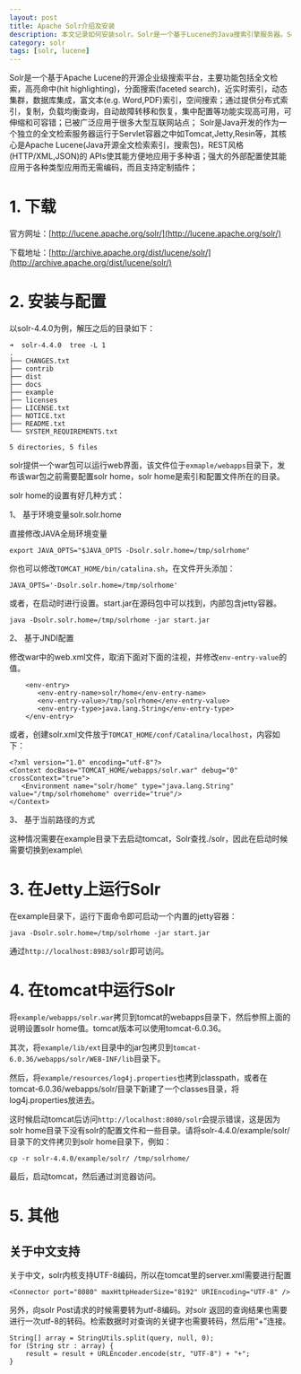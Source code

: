 ```yaml
---
layout: post
title: Apache Solr介绍及安装
description: 本文记录如何安装solr。Solr是一个基于Lucene的Java搜索引擎服务器。Solr提供了层面搜索、命中醒目显示并且支持多种输出格式。
category: solr
tags: [solr, lucene]
---
```


Solr是一个基于Apache Lucene的开源企业级搜索平台，主要功能包括全文检索，高亮命中(hit highlighting)，分面搜索(faceted search)，近实时索引，动态集群，数据库集成，富文本(e.g. Word,PDF)索引，空间搜索；通过提供分布式索引，复制，负载均衡查询，自动故障转移和恢复，集中配置等功能实现高可用，可伸缩和可容错；已被广泛应用于很多大型互联网站点；
Solr是Java开发的作为一个独立的全文检索服务器运行于Servlet容器之中如Tomcat,Jetty,Resin等，其核心是Apache Lucene(Java开源全文检索索引，搜索包)，REST风格(HTTP/XML,JSON)的 APIs使其能方便地应用于多种语；强大的外部配置使其能应用于各种类型应用而无需编码，而且支持定制插件；

# 1. 下载

官方网址：[http://lucene.apache.org/solr/](http://lucene.apache.org/solr/) 

下载地址：[http://archive.apache.org/dist/lucene/solr/](http://archive.apache.org/dist/lucene/solr/)

# 2. 安装与配置

以solr-4.4.0为例，解压之后的目录如下：

```
➜  solr-4.4.0  tree -L 1
.
├── CHANGES.txt
├── contrib
├── dist
├── docs
├── example
├── licenses
├── LICENSE.txt
├── NOTICE.txt
├── README.txt
└── SYSTEM_REQUIREMENTS.txt

5 directories, 5 files
```

solr提供一个war包可以运行web界面，该文件位于`exmaple/webapps`目录下，发布该war包之前需要配置solr home，solr home是索引和配置文件所在的目录。

solr home的设置有好几种方式：

1、 基于环境变量solr.solr.home 

直接修改JAVA全局环境变量

```
export JAVA_OPTS="$JAVA_OPTS -Dsolr.solr.home=/tmp/solrhome"
```

你也可以修改`TOMCAT_HOME/bin/catalina.sh`，在文件开头添加：

```
JAVA_OPTS='-Dsolr.solr.home=/tmp/solrhome'
```

或者，在启动时进行设置。start.jar在源码包中可以找到，内部包含jetty容器。

```
java -Dsolr.solr.home=/tmp/solrhome -jar start.jar
```

2、 基于JNDI配置 

修改war中的web.xml文件，取消下面对下面的注视，并修改`env-entry-value`的值。

```
    <env-entry>
       <env-entry-name>solr/home</env-entry-name>
       <env-entry-value>/tmp/solrhome</env-entry-value>
       <env-entry-type>java.lang.String</env-entry-type>
    </env-entry>
```

或者，创建solr.xml文件放于`TOMCAT_HOME/conf/Catalina/localhost`，内容如下： 

```
<?xml version="1.0" encoding="utf-8"?>
<Context docBase="TOMCAT_HOME/webapps/solr.war" debug="0" crossContext="true">
   <Environment name="solr/home" type="java.lang.String" value="/tmp/solrhomehome" override="true"/>
</Context>
```

3、 基于当前路径的方式

这种情况需要在example目录下去启动tomcat，Solr查找./solr，因此在启动时候需要切换到example\ 

# 3. 在Jetty上运行Solr

在example目录下，运行下面命令即可启动一个内置的jetty容器：

```
java -Dsolr.solr.home=/tmp/solrhome -jar start.jar
```

通过`http://localhost:8983/solr`即可访问。

# 4. 在tomcat中运行Solr

将`example/webapps/solr.war`拷贝到tomcat的webapps目录下，然后参照上面的说明设置solr home值。tomcat版本可以使用tomcat-6.0.36。

其次，将`example/lib/ext`目录中的jar包拷贝到`tomcat-6.0.36/webapps/solr/WEB-INF/lib`目录下。

然后，将`example/resources/log4j.properties`也拷到classpath，或者在tomcat-6.0.36/webapps/solr/目录下新建了一个classes目录，将log4j.properties放进去。

这时候启动tomcat后访问`http://localhost:8080/solr`会提示错误，这是因为solr home目录下没有solr的配置文件和一些目录。请将solr-4.4.0/example/solr/目录下的文件拷贝到solr home目录下，例如：

```
cp -r solr-4.4.0/example/solr/ /tmp/solrhome/
```

最后，启动tomcat，然后通过浏览器访问。

# 5. 其他

## 关于中文支持

关于中文，solr内核支持UTF-8编码，所以在tomcat里的server.xml需要进行配置

```
<Connector port="8080" maxHttpHeaderSize="8192" URIEncoding="UTF-8" />
```

另外，向solr Post请求的时候需要转为utf-8编码。对solr 返回的查询结果也需要进行一次utf-8的转码。检索数据时对查询的关键字也需要转码，然后用“+”连接。

```
String[] array = StringUtils.split(query, null, 0);
for (String str : array) {
    result = result + URLEncoder.encode(str, "UTF-8") + "+";
}
```

